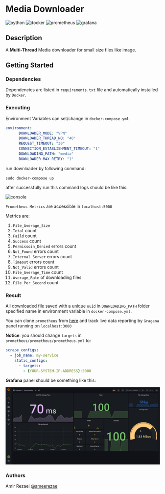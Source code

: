 # Media Downloader
<img src="https://img.shields.io/static/v1?message=Python&logo=python&labelColor=306998&color=ffd43b&logoColor=white&label=%20&style=flat-square" alt="python"> <img src="https://img.shields.io/static/v1?message=Docker&logo=docker&labelColor=384d54&color=0db7ed&logoColor=white&label=%20&style=flat-square" alt="docker"> <img src="https://img.shields.io/static/v1?message=Prometheus&logo=prometheus&labelColor=ce3f3c&color=ce3f3c&logoColor=white&label=%20&style=flat-square" alt="prometheus"> <img src="https://img.shields.io/static/v1?message=Grafana&logo=Grafana&labelColor=F05A28&color=F05A28&logoColor=white&label=%20&style=flat-square" alt="grafana">

## Description

A **Multi-Thread** Media downloader for small size files like image.

## Getting Started

### Dependencies

Dependencies are listed in `requirements.txt` file and automatically installed by `Docker`.

### Executing
Environment Variables can set/change in `docker-compose.yml`
```yaml
environment:
      DOWNLOADER_MODE: "VPN"
      DOWNLOADER_THREAD_NO: "40"
      REQUEST_TIMEOUT: "30"
      CONNECTION_ESTABLISHMENT_TIMEOUT: "1"
      DOWNLOADING_PATH: "media"
      DOWNLOADER_MAX_RETRY: "1"
```

run downloader by following command:

```sudo docker-compose up```

after successfully run this command logs should be like this:

<img src="./console.png" alt="console">

`Prometheus Metrics` are accessible in `localhost:5000`

Metrics are:
1. `File_Average_Size`
1. `Total` count
1. `Faild` count
1. `Success` count
1. `Permissoin_Denied` errors count
1. `Not_Found` errors count
1. `Internal_Server` errors count
1. `Timeout` errors count   
1. `Not_Valid` errors count   
1. `File_Average_Time` count
1. `Average_Rate` of downloading files
1. `File_Per_Second` count


### Result
All downloaded file saved with a unique `uuid` in  `DOWNLOADING_PATH` folder specified name in environment variable in `docker-compose.yml`.

You can clone `prometheus` from [here](https://github.com/vegasbrianc/prometheus) and track live data reporting by 
`Gragana` panel running on `localhost:3000`

**Notice**: you should change `targets` in `prometheus/prometheus/prometheus.yml` to:
```yaml
scrape_configs:
  - job_name: my-service
    static_configs:
      - targets:
        - {YOUR-SYSTEM-IP-ADDRESS}:5000
```

**Grafana** panel should be something like this:

<img src="./grafana.png" alt="grafana">

### Authors
Amir Rezaei [@ameerezae](https://github.com/ameerezae)
